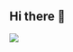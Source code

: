 ## Hi there 👋

<img  align="center"  src="https://github-readme-stats.anuraghazra1.vercel.app/api/top-langs/?username=pedroper2&theme=dark&hide_border=false&no-bg=true&no-frame=true&langs_count=10"/>

<!--
**pedroper2/pedroper2** is a ✨ _special_ ✨ repository because its `README.md` (this file) appears on your GitHub profile.

Here are some ideas to get you started:

- 🔭 I’m currently working on ...
- 🌱 I’m currently learning ...
- 👯 I’m looking to collaborate on ...
- 🤔 I’m looking for help with ...
- 💬 Ask me about ...
- 📫 How to reach me: ...
- 😄 Pronouns: ...
- ⚡ Fun fact: ...
-->
